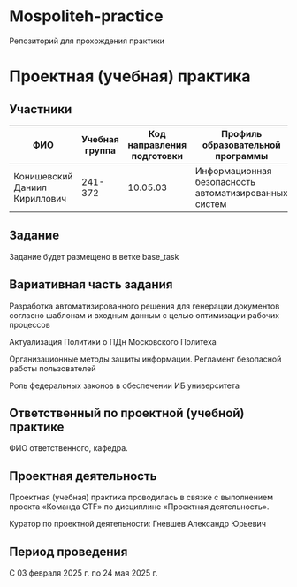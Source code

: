 # Mospoliteh-practice
Репозиторий для прохождения практики
# Проектная (учебная) практика

## Участники

| ФИО | Учебная группа | Код направления подготовки | Профиль образовательной программы |
|-|-|-|-|
| Конишевский Даниил Кириллович |241-372|10.05.03|Информационная безопасность автоматизированных систем|

## Задание

Задание будет размещено в ветке base_task

## Вариативная часть задания

Разработка автоматизированного решения для генерации документов согласно шаблонам и входным данным с целью оптимизации рабочих процессов

Актуализация Политики о ПДн Московского Политеха

Организационные методы защиты информации. Регламент безопасной работы пользователей

Роль федеральных законов в обеспечении ИБ университета

## Ответственный по проектной (учебной) практике

ФИО ответственного, кафедра.

## Проектная деятельность

Проектная (учебная) практика проводилась в связке с выполнением проекта «Команда CTF» по дисциплине «Проектная деятельность».

Куратор по проектной деятельности: Гневшев Александр Юрьевич

## Период проведения

С 03 февраля 2025 г. по 24 мая 2025 г.
